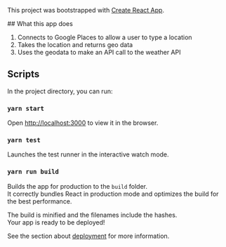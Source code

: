This project was bootstrapped with [Create React App](https://github.com/facebook/create-react-app).

## What this app does

1. Connects to Google Places to allow a user to type a location
2. Takes the location and returns geo data
3. Uses the geodata to make an API call to the weather API

## Scripts

In the project directory, you can run:

### `yarn start`

Open [http://localhost:3000](http://localhost:3000) to view it in the browser.

### `yarn test`

Launches the test runner in the interactive watch mode.

### `yarn run build`

Builds the app for production to the `build` folder.<br>
It correctly bundles React in production mode and optimizes the build for the best performance.

The build is minified and the filenames include the hashes.<br>
Your app is ready to be deployed!

See the section about [deployment](https://facebook.github.io/create-react-app/docs/deployment) for more information.
